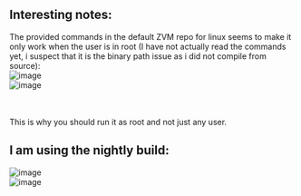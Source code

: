 ## Interesting notes:

The provided commands in the default ZVM repo for linux seems to make it only work when the user is in root (I have not actually read the commands yet, i suspect that it is the binary path issue as i did not compile from source):<br>
![image](https://github.com/user-attachments/assets/914dad34-b4ff-4e0d-97fa-0627f8ba7526)
<br>
![image](https://github.com/user-attachments/assets/d8840655-b97f-4f87-9f50-278daa61ffbb)

<br><br>This is why you should run it as root and not just any user.
## I am using the nightly build:
![image](https://github.com/user-attachments/assets/61673cb5-4561-4653-ab82-f6f102cec5b6)
<br>
![image](https://github.com/user-attachments/assets/6d6a7604-ed21-4d55-9087-e5abffcc9deb)

